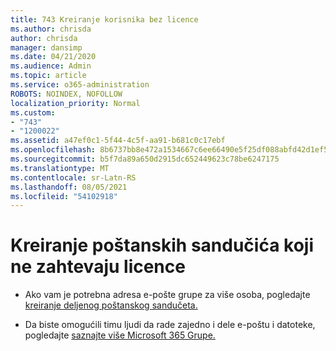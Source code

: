 ```yaml
---
title: 743 Kreiranje korisnika bez licence
ms.author: chrisda
author: chrisda
manager: dansimp
ms.date: 04/21/2020
ms.audience: Admin
ms.topic: article
ms.service: o365-administration
ROBOTS: NOINDEX, NOFOLLOW
localization_priority: Normal
ms.custom:
- "743"
- "1200022"
ms.assetid: a47ef0c1-5f44-4c5f-aa91-b681c0c17ebf
ms.openlocfilehash: 8b6737bb8e472a1534667c6ee66490e5f25df088abfd42d1ef5c13a28984be67
ms.sourcegitcommit: b5f7da89a650d2915dc652449623c78be6247175
ms.translationtype: MT
ms.contentlocale: sr-Latn-RS
ms.lasthandoff: 08/05/2021
ms.locfileid: "54102918"
---
```

# <a name="create-mailboxes-that-dont-require-licenses"></a>Kreiranje poštanskih sandučića koji ne zahtevaju licence

- Ako vam je potrebna adresa e-pošte grupe za više osoba, pogledajte [kreiranje deljenog poštanskog sandučeta.](https://docs.microsoft.com/microsoft-365/admin/email/create-a-shared-mailbox)

- Da biste omogućili timu ljudi da rade zajedno i dele e-poštu i datoteke, pogledajte [saznajte više Microsoft 365 Grupe.](https://support.office.com/article/b565caa1-5c40-40ef-9915-60fdb2d97fa2)

